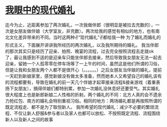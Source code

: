 # [我眼中的现代婚礼](https://github.com/GeorgeCh2/blog/issues/2)

迄今为止，近距离参加了两次婚礼，一次我做伴郎（很明显是被拉去充数的），一次是女朋友做伴娘（大学室友，非充数）。两次给我的感觉有相似的地方，也有南北文化差异带来的不同。当时这两种✌️“现代婚礼”✌️都给我一种 为了婚礼而婚礼的形式主义，下面展开讲讲我所经历的两次婚礼，以及我所期待的婚礼。
我当伴郎的那次其实只是经历了迎亲、拍照、晚宴的流程，过去完全按照流程去走就ok了，最让我感到不适的是迎亲车只能坐伴郎去接亲，然后导致我女朋友无法一起去迎亲，留她一个人孤零零在停车场等了一上午的时间，虽然这是他们所谓的习俗，但是让我和女朋友两个人都不是很开心（。。。。。。）之后女朋友当伴娘的婚礼，提前一天赶到新娘家里，感觉新娘没有做太多准备，然而她本人又希望自己的婚礼该有的流程都要有，导致在婚礼的前一天几个伴娘才起草接亲流程&接亲游戏（着重表扬下女朋友），搞得伴娘们都特别累，参加一次婚礼没休息好还要受气。其实婚礼很大程度上也是新郎新娘二人性格的折射。两个婚礼的不同：北方人真的会不遗余力抢红包、南方的婚礼会特别重视习俗。相同的地方：两场婚礼都是再按照所谓的既定流程走、都不是为了取悦新人。
我所希望的现代婚礼：减少不必要的繁琐流程、不仅让新人舒服&参与者以及家人也都可以放松、不按照既定流程、流程围绕新人以及新人之间的故事